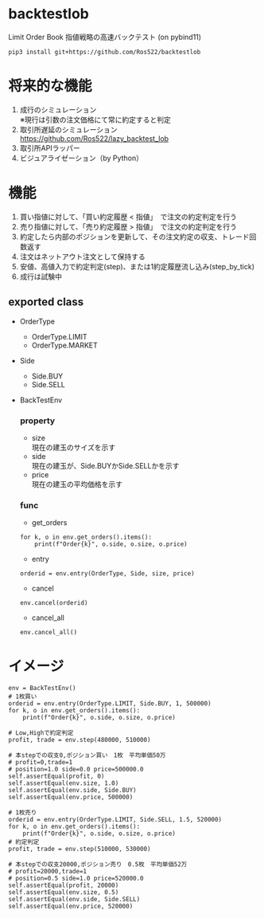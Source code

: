 # backtestlob
Limit Order Book 指値戦略の高速バックテスト
(on pybind11)
```
pip3 install git+https://github.com/Ros522/backtestlob
```

# 将来的な機能
1. 成行のシミュレーション  
※現行は引数の注文価格にて常に約定すると判定
1. 取引所遅延のシミュレーション
https://github.com/Ros522/lazy_backtest_lob
1. 取引所APIラッパー
1. ビジュアライゼーション（by Python）

# 機能
1. 買い指値に対して、「買い約定履歴 < 指値」　で注文の約定判定を行う 
2. 売り指値に対して、「売り約定履歴 > 指値」　で注文の約定判定を行う 
3. 約定したら内部のポジションを更新して、その注文約定の収支、トレード回数返す
4. 注文はネットアウト注文として保持する
5. 安値、高値入力で約定判定(step)、または1約定履歴流し込み(step_by_tick)
6. 成行は試験中

## exported class
* OrderType
  - OrderType.LIMIT
  - OrderType.MARKET
  
* Side
  - Side.BUY
  - Side.SELL
  
* BackTestEnv
    ### property
    - size  
    現在の建玉のサイズを示す
    - side  
    現在の建玉が、Side.BUYかSide.SELLかを示す
    - price  
    現在の建玉の平均価格を示す
    ### func
    - get_orders
    ```
    for k, o in env.get_orders().items():
        print(f"Order{k}", o.side, o.size, o.price)
    ```
    - entry 
    ```
    orderid = env.entry(OrderType, Side, size, price)
    ``` 
    - cancel
    ```
    env.cancel(orderid)
    ```
    - cancel_all
    ```
    env.cancel_all()
    ```
      

# イメージ
```
env = BackTestEnv()
# 1枚買い
orderid = env.entry(OrderType.LIMIT, Side.BUY, 1, 500000)
for k, o in env.get_orders().items():
    print(f"Order{k}", o.side, o.size, o.price)

# Low,Highで約定判定
profit, trade = env.step(480000, 510000)

# 本stepでの収支0,ポジション買い　1枚　平均単価50万
# profit=0,trade=1
# position=1.0 side=0.0 price=500000.0
self.assertEqual(profit, 0)
self.assertEqual(env.size, 1.0)
self.assertEqual(env.side, Side.BUY)
self.assertEqual(env.price, 500000)

# 1枚売り
orderid = env.entry(OrderType.LIMIT, Side.SELL, 1.5, 520000)
for k, o in env.get_orders().items():
    print(f"Order{k}", o.side, o.size, o.price)
# 約定判定
profit, trade = env.step(510000, 530000)

# 本stepでの収支20000,ポジション売り　0.5枚　平均単価52万
# profit=20000,trade=1
# position=0.5 side=1.0 price=520000.0
self.assertEqual(profit, 20000)
self.assertEqual(env.size, 0.5)
self.assertEqual(env.side, Side.SELL)
self.assertEqual(env.price, 520000)
```
